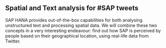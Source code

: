 ## Spatial and Text analysis for #SAP tweets
SAP HANA provides out-of-the-box capabilities for both analysing unstructured text and processing spatial data. We will combine these two concepts in a very interesting endeavour: find out how SAP is perceived by people based on their geographical location, using real-life data from Twitter.
